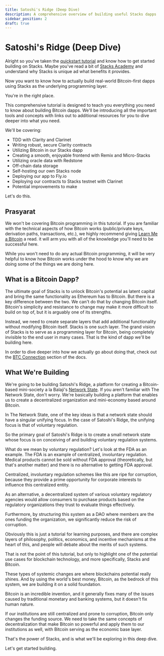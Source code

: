 ```yaml
---
title: Satoshi's Ridge (Deep Dive)
description: A comprehensive overview of building useful Stacks dapps
sidebar_position: 2
draft: true
---
```


# Satoshi's Ridge (Deep Dive)

Alright so you've taken the [quickstart tutorial](./hello-stacks.md) and know how to get started building on Stacks. Maybe you've read a bit of [Stacks Academy](../stacks-academy/) and understand why Stacks is unique ad what benefits it provides.

Now you want to know how to actually build real-world Bitcoin-first dapps using Stacks as the underlying programming layer.

You're in the right place.

This comprehensive tutorial is designed to teach you everything you need to know about building Bitcoin dapps. We'll be introducing all the important tools and concepts with links out to additional resources for you to dive deeper into what you need.

We'll be covering:

- TDD with Clarity and Clarinet
- Writing robust, secure Clarity contracts
- Utilizing Bitcoin in our Stacks dapp
- Creating a smooth, enjoyable frontend with Remix and Micro-Stacks
- Utilizing oracle data with Redstone
- Off-chain data storage
- Self-hosting our own Stacks node
- Deploying our app to Fly.io
- Deploying our contracts to Stacks testnet with Clarinet
- Potential improvements to make

Let's do this.

## Prasyarat

We won't be covering Bitcoin programming in this tutorial. If you are familiar with the technical aspects of how Bitcoin works (public/private keys, derivation paths, transactions, etc.), we highly recommend giving [Learn Me a Bitcoin](https://learnmeabitcoin.com/) a read. it will arm you with all of the knowledge you'll need to be successful here.

While you won't need to do any actual Bitcoin programming, it will be very helpful to know how Bitcoin works under the hood to know why we are doing some of the things we are doing here.

## What is a Bitcoin Dapp?

The ultimate goal of Stacks is to unlock Bitcoin's potential as latent capital and bring the same functionality as Ethereum has to Bitcoin. But there is a key difference between the two. We can't do that by changing Bitcoin itself. Bitcoin's simplicity and resistance to change may make it more difficult to build on top of, but it is arguably one of its strengths.

Instead, we need to create separate layers that add additional functionality without modifying Bitcoin itself. Stacks is one such layer. The grand vision of Stacks is to serve as a programming layer for Bitcoin, being completely invisible to the end user in many cases. That is the kind of dapp we'll be building here.

In order to dive deeper into how we actually go about doing that, check out the [BTC Connection](../stacks-academy/btc-connection.md) section of the docs.

## What We're Building

We're going to be building Satoshi's Ridge, a platform for creating a Bitcoin-based mini-society a la Balaji's [Network State](https://thenetworkstate.com/). If you aren't familiar with The Network State, don't worry. We're basically building a platform that enables us to create a decentralized organization and mini-economy based around Bitcoin.

In The Network State, one of the key ideas is that a network state should have a singular unifying focus. In the case of Satoshi's Ridge, the unifying focus is that of voluntary regulation.

So the primary goal of Satoshi's Ridge is to create a small network state whose focus is on conceiving of and building voluntary regulation systems.

What do we mean by voluntary regulation? Let's look at the FDA as an example. The FDA is an example of centralized, involuntary regulation. Medical products cannot be sold without FDA approval (theoretically, but that's another matter) and there is no alternative to getting FDA approval.

Centralized, involuntary regulation schemes like this are ripe for corruption, because they provide a prime opportunity for corporate interests to influence this centralized entity.

As an alternative, a decentralized system of various voluntary regulatory agencies would allow consumers to purchase products based on the regulatory organizations they trust to evaluate things effectively.

Furthermore, by structuring this system as a DAO where members are the ones funding the organization, we significantly reduce the risk of corruption.

Obviously this is just a tutorial for learning purposes, and there are complex layers of philosophy, politics, economics, and incentive mechanisms at the heart of this, and people will debate about the merits of such systems.

That is not the point of this tutorial, but only to highlight one of the potential use cases for blockchain technology, and more specifically, Stacks and Bitcoin.

These types of systemic changes are where blockchains potential really shines. And by using the world's best money, Bitcoin, as the bedrock of this system, we are building it on a solid foundation.

Bitcoin is an incredible invention, and it generally fixes many of the issues caused by traditional monetary and banking systems, but it doesn't fix human nature.

If our institutions are still centralized and prone to corruption, Bitcoin only changes the funding source. We need to take the same concepts of decentralization that make Bitcoin so powerful and apply them to our institutions as well, with Bitcoin serving as the economic base layer.

That's the power of Stacks, and is what we'll be exploring in this deep dive.

Let's get started building.
